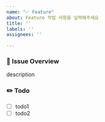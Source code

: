 ```yaml
---
name: "✅ Feature"
about: Feature 작업 사항을 입력해주세요
title: ''
labels: ''
assignees: ''

---
```


### 🎯 Issue Overview
description

### ✏️ Todo
- [ ] todo1
- [ ] todo2
